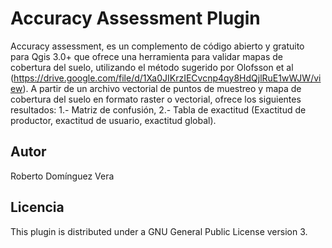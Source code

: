 # Accuracy Assessment Plugin 
Accuracy assessment, es un complemento de código abierto y gratuito para Qgis 3.0+ que ofrece una herramienta para validar mapas de cobertura del suelo, utilizando el método sugerido por Olofsson et al (https://drive.google.com/file/d/1Xa0JIKrzIECvcnp4qy8HdQjlRuE1wWJW/view).
A partir de un archivo vectorial de puntos de muestreo y mapa de cobertura del suelo en formato raster o vectorial, ofrece los siguientes resultados: 1.- Matriz de confusión, 2.- Tabla de exactitud (Exactitud de productor, exactitud de usuario, exactitud global).

## Autor 

Roberto Domínguez Vera

## Licencia

This plugin is distributed under a GNU General Public License version 3.

